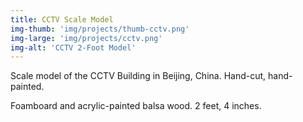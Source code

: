 ```yaml
---
title: CCTV Scale Model
img-thumb: 'img/projects/thumb-cctv.png'
img-large: 'img/projects/cctv.png'
img-alt: 'CCTV 2-Foot Model'
---
```


Scale model of the CCTV Building in Beijing, China. Hand-cut, hand-painted.


<p-dark>Foamboard and acrylic-painted balsa wood. 2 feet, 4 inches.</p-dark>
